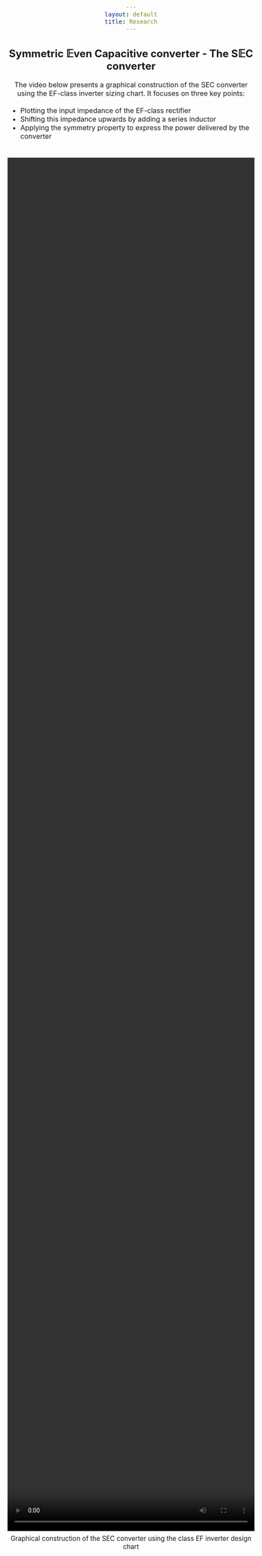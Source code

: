 ```yaml
---
layout: default
title: Research
---
```


<h2 style="text-align: center;">Symmetric 𝔼ven Capacitive converter - The S𝔼C converter</h2>

<script src="https://polyfill.io/v3/polyfill.min.js?features=es6"></script>
<script id="MathJax-script" async
        src="https://cdn.jsdelivr.net/npm/mathjax@3/es5/tex-mml-chtml.js">
</script>

<style>
  body {
    font-size: 1rem;
    text-align: center;
  }

  video {
    height: 80vh;   /* hauteur de la vidéo */
    width: auto;    /* largeur automatique pour garder le ratio */
    max-width: 100%; /* s'adapte à l'écran */
    display: block;
    margin: 0 auto; /* centrer horizontalement */
  }

  figcaption {
    text-align: center;
    margin-top: 8px;
    font-size: 0.95rem;
  }

  ul {
    text-align: left;
    margin: 20px auto;
    max-width: 800px;
    padding-left: 30px;
  }
</style>

<p>The video below presents a graphical construction of the SEC converter using the EF-class inverter sizing chart. It focuses on three key points:</p>
<ul>
  <li>Plotting the input impedance of the EF-class rectifier</li>
  <li>Shifting this impedance upwards by adding a series inductor</li>
  <li>Applying the symmetry property to express the power delivered by the converter</li>
</ul>

<figure style="margin:40px 0;">
  <video controls title="Graphical construction of the SEC converter">
    <source src="/assets/video/Symmetry_SEC.mp4" type="video/mp4">
    Your browser does not support the video tag.
  </video>
  <figcaption>
    Graphical construction of the SEC converter using the class EF inverter design chart
  </figcaption>
</figure>
